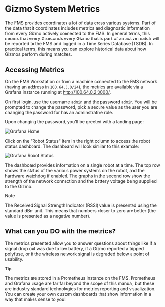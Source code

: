 # Gizmo System Metrics

The FMS provides coordinates a lot of data cross various systems.
Part of the data that it coordinates includes metrics and diagnostic
information from every Gizmo actively connected to the FMS.  In
general terms, this means that every 2 seconds every Gizmo that is
part of an active match will be reported to the FMS and logged in a
Time Series Database (TSDB).  In practical terms, this means you can
explore historical data about how Gizmos perform during matches.

## Accessing Metrics

On the FMS Workstation or from a machine connected to the FMS network
(having an address in `100.64.0.0/24`), the metrics are available via
a Grafana instance running at <http://100.64.0.2:3000/>.

On first login, use the username `admin` and the password `admin`.
You will be prompted to change the password, pick a secure value as
the user you are changing the password for has an adminstrative role.

Upon changing the password, you'll be greeted with a landing page:

![Grafana Home](/img/grafana_landing.png)

Click on the "Robot Status" item in the right column to access the
robot status dashboard.  The dashboard will look similar to this
example:

![Grafana Robot Status](/img/grafana_robostatus.png)

The dashboard provides information on a single robot at a time.  The
top row shows the status of the various power systems on the robot,
and the hardware watchdog if enabled.  The graphs in the second row
show the strength of the network connection and the battery voltage
being supplied to the Gizmo.

> [!NOTE]
>
> The Received Signal Strength Indicator (RSSI) value is presented
> using the standard dBm unit.  This means that numbers closer to zero
> are better (the value is presented as a negative number).

## What can you DO with the metrics?

The metrics presented allow you to answer questions about things like
if a signal drop out was due to low battery, if a Gizmo reported a
tripped polyfuse, or if the wireless network signal is degraded below
a point of usability.

> [!TIP]
>
> The metrics are stored in a Prometheus instance on the FMS.
> Prometheus and Grafana usage are far far beyond the scope of this
> manual, but these are industry standard technologies for metrics
> reporting and visualization.  You can create your own custom
> dashboards that show information in a way that makes sense to you!

